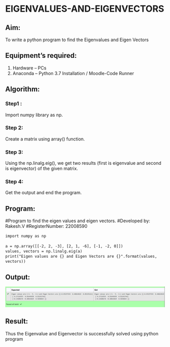 # EIGENVALUES-AND-EIGENVECTORS
## Aim:
To write a python program to find the Eigenvalues and Eigen Vectors
## Equipment’s required:
1. 	Hardware – PCs
2. 	Anaconda – Python 3.7 Installation / Moodle-Code Runner
## Algorithm:
### Step1 :
 Import numpy library as np.
### Step 2:
 Create a matrix using array() function.
### Step 3: 
Using the np.linalg.eig(), we get two results (first is eigenvalue and second is eigenvector) of the given matrix.
### Step 4:
 Get the output and end the program.
## Program:
#Program to find the eigen values and eigen vectors.
#Developed by: Rakesh.V
#RegisterNumber: 22008590
```
import numpy as np

a = np.array([[-2, 2, -3], [2, 1, -6], [-1, -2, 0]])
values, vectors = np.linalg.eig(a)
print("Eigen values are {} and Eigen Vectors are {}".format(values, vectors))
```
## Output:
![output](./Screenshot%20from%202023-01-30%2014-01-03.png)
## Result:
Thus the Eigenvalue and Eigenvector is successfully solved using python program
